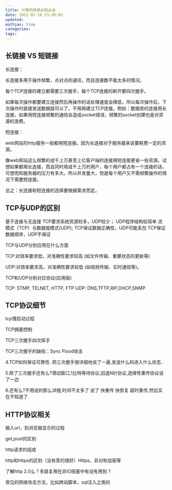 ```yaml
---
title: 计算机网络必知必会
date: 2022-02-16 23:20:03
updated:
mathjax: true
categories:
tags: 
---
```


## 长链接 VS 短链接

长连接：

长连接多用于操作频繁，点对点的通讯，而且连接数不能太多的情况。

每个TCP连接的建立都需要三次握手，每个TCP连接的断开要四次握手。

如果每次操作都要建立连接然后再操作的话处理速度会降低，所以每次操作后，下次操作时直接发送数据就可以了，不用再建立TCP连接。例如：数据库的连接用长连接，如果用短连接频繁的通信会造成socket错误，频繁的socket创建也是对资源的浪费。

短连接：

web网站的http服务一般都用短连接。因为长连接对于服务器来说要耗费一定的资源。

像web网站这么频繁的成千上万甚至上亿客户端的连接用短连接更省一些资源。试想如果都用长连接，而且同时用成千上万的用户，每个用户都占有一个连接的话，可想而知服务器的压力有多大。所以并发量大，但是每个用户又不需频繁操作的情况下需要短连接。

总之：长连接和短连接的选择要根据需求而定。

## TCP与UDP的区别

基于连接与无连接
TCP要求系统资源较多，UDP较少；
UDP程序结构较简单
流模式（TCP）与数据报模式(UDP);
TCP保证数据正确性，UDP可能丢包
TCP保证数据顺序，UDP不保证

TCP与UDP分别应用在什么方面

TCP:对效率要求低，对准确性要求较高 (如文件传输、重要状态的更新等)

UDP:对效率要求高，对准确性要求较低 (如视频传输、实时通信等)。

TCP和UDP分别对应协议(应用层)

TCP: STMP, TELNET, HTTP, FTP
UDP: DNS,TFTP,RIP,DHCP,SNMP

## TCP协议细节

tcp慢启动过程

TCP拥塞控制

TCP三次握手四次挥手

TCP三次握手的缺陷：Sync Flood攻击

4.TCP如何保证可靠性. 把三次握手很详细地说了一遍,发送什么码进入什么状态..

5.除了三次握手还有么?滑动窗口,1比特等待协议,回退N针协议,选择性重传协议说了一边

6.还有么?不用说的那么详细,时间不太多了 说了 快重传 快恢复 超时重传,然后实在不知道了

## HTTP协议相关

输入url，到浏览器显示的过程

get,post的区别

http请求的组成

http和https的区别（没有答的很好）Https，非对称加密等

了解http 2.0么？多路复用在非IO阻塞中有没有用到？

常见的网络攻击方法，比如跨站脚本，sql注入之类的